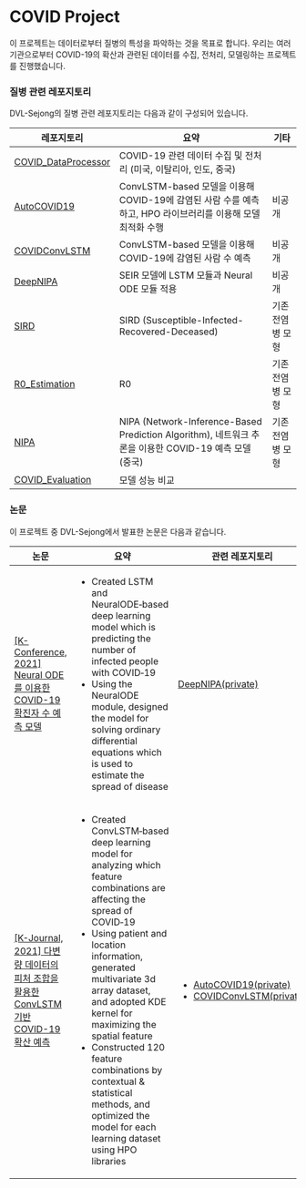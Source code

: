 # COVID Project

이 프로젝트는 데이터로부터 질병의 특성을 파악하는 것을 목표로 합니다. 우리는 여러 기관으로부터 COVID-19의 확산과 관련된 데이터를 수집, 전처리, 모델링하는 프로젝트를 진행했습니다.



### 질병 관련 레포지토리

DVL-Sejong의 질병 관련 레포지토리는 다음과 같이 구성되어 있습니다.


|레포지토리|요약|기타|
|---|---|---|
|[COVID_DataProcessor](https://github.com/DVL-Sejong/COVID_DataProcessor)|COVID-19 관련 데이터 수집 및 전처리 (미국, 이탈리아, 인도, 중국)||
|[AutoCOVID19](https://github.com/DVL-Sejong/AutoCOVID19)|ConvLSTM-based 모델을 이용해 COVID-19에 감염된 사람 수를 예측하고, HPO 라이브러리를 이용해 모델 최적화 수행|비공개|
|[COVIDConvLSTM](https://github.com/DVL-Sejong/COVIDConvLSTM)|ConvLSTM-based 모델을 이용해 COVID-19에 감염된 사람 수 예측|비공개|
|[DeepNIPA](https://github.com/DVL-Sejong/DeepNIPA)|SEIR 모델에 LSTM 모듈과 Neural ODE 모듈 적용|비공개|
|[SIRD](https://github.com/DVL-Sejong/SIRD)|SIRD (Susceptible-Infected-Recovered-Deceased)|기존 전염병 모형|
|[R0_Estimation](https://github.com/DVL-Sejong/R0_Estimation)|R0|기존 전염병 모형|
|[NIPA](https://github.com/DVL-Sejong/NIPA)|NIPA (Network-Inference-Based Prediction Algorithm), 네트워크 추론을 이용한 COVID-19 예측 모델 (중국)|기존 전염병 모형|
|[COVID_Evaluation](https://github.com/DVL-Sejong/COVID_Evaluation)|모델 성능 비교||



### 논문

이 프로젝트 중 DVL-Sejong에서 발표한 논문은 다음과 같습니다.

| 논문 | 요약 | 관련 레포지토리 |
|---|---|---|
| [[K-Conference, 2021] Neural ODE를 이용한 COVID-19 확진자 수 예측 모델](https://www.dbpia.co.kr/journal/articleDetail?nodeId=NODE10583048) | <ul><li>Created LSTM and NeuralODE‑based deep learning model which is predicting the number of infected people with COVID‑19</li><li>Using the NeuralODE module, designed the model for solving ordinary differential equations which is used to estimate the spread of disease</li></ul> | [DeepNIPA(private)](https://github.com/DVL-Sejong/DeepNIPA) |
| [[K-Journal, 2021] 다변량 데이터의 피처 조합을 활용한 ConvLSTM 기반 COVID-19 확산 예측](https://www.dbpia.co.kr/Journal/articleDetail?nodeId=NODE10545774) | <ul><li>Created ConvLSTM‑based deep learning model for analyzing which feature combinations are affecting the spread of COVID‑19</li><li>Using patient and location information, generated multivariate 3d array dataset, and adopted KDE kernel for maximizing the spatial feature</li><li>Constructed 120 feature combinations by contextual & statistical methods, and optimized the model for each learning dataset using HPO libraries</li></ul> | <ul><li>[AutoCOVID19(private)](https://github.com/DVL-Sejong/AutoCOVID19)</li><li>[COVIDConvLSTM(private)](https://github.com/DVL-Sejong/COVIDConvLSTM)</li></ul> |

